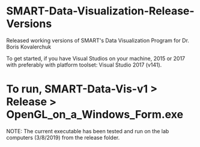 # SMART-Data-Visualization-Release-Versions
Released working versions of SMART's Data Visualization Program for Dr. Boris Kovalerchuk

To get started, if you have Visual Studios on your machine, 2015 or 2017 with preferably with platform toolset: Visual Studio 2017 (v141).

# To run, SMART-Data-Vis-v1 > Release > OpenGL_on_a_Windows_Form.exe

NOTE: The current executable has been tested and run on the lab computers (3/8/2019) from the release folder.
